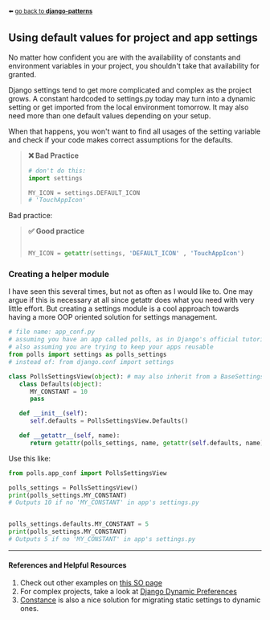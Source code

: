 <sub>:arrow_left: [go back to **django-patterns**](../../../README.md)</sub>

## Using default values for project and app settings

No matter how confident you are with the availability of constants and environment variables in your project, you shouldn't take that availability for granted.

Django settings tend to get more complicated and complex as the project grows. A constant hardcoded to settings.py today may turn into a dynamic setting or get imported from the local environment tomorrow. It may also need more than one default values depending on your setup.

When that happens, you won't want to find all usages of the setting variable and check if your code makes correct assumptions for the defaults. 


> **❌ Bad Practice**
> ```python
> # don't do this:
> import settings
> 
> MY_ICON = settings.DEFAULT_ICON
> # 'TouchAppIcon'
> ```

Bad practice:


> **✅ Good practice**
>
> ```python
> 
> MY_ICON = getattr(settings, 'DEFAULT_ICON' , 'TouchAppIcon')
> ```

### Creating a helper module

I have seen this several times, but not as often as I would like to.
One may argue if this is necessary at all since getattr does what you need with very little effort.
But creating a settings module is a cool approach towards having a more OOP oriented solution for settings management.

```python
# file name: app_conf.py
# assuming you have an app called polls, as in Django's official tutorial.
# also assuming you are trying to keep your apps reusable
from polls import settings as polls_settings
# instead of: from django.conf import settings

class PollsSettingsView(object): # may also inherit from a BaseSettingsView or a mixin
   class Defaults(object):
      MY_CONSTANT = 10
      pass

   def __init__(self):
      self.defaults = PollsSettingsView.Defaults()

   def __getattr__(self, name):
      return getattr(polls_settings, name, getattr(self.defaults, name))
```
Use this like:
```python
from polls.app_conf import PollsSettingsView

polls_settings = PollsSettingsView()
print(polls_settings.MY_CONSTANT)
# Outputs 10 if no 'MY_CONSTANT' in app's settings.py


polls_settings.defaults.MY_CONSTANT = 5
print(polls_settings.MY_CONSTANT)
# Outputs 5 if no 'MY_CONSTANT' in app's settings.py
```

---

#### References and Helpful Resources
1. Check out other examples on [this SO page]([https://github.com/gokhanmeteerturk/django-patterns](https://stackoverflow.com/questions/5601590/how-to-define-a-default-value-for-a-custom-django-setting))
2. For complex projects, take a look at [Django Dynamic Preferences](https://github.com/agateblue/django-dynamic-preferences)
3. [Constance](https://github.com/jazzband/django-constance) is also a nice solution for migrating static settings to dynamic ones.
